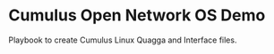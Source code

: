 Cumulus Open Network OS Demo
=====================
Playbook to create Cumulus Linux Quagga and Interface files.
